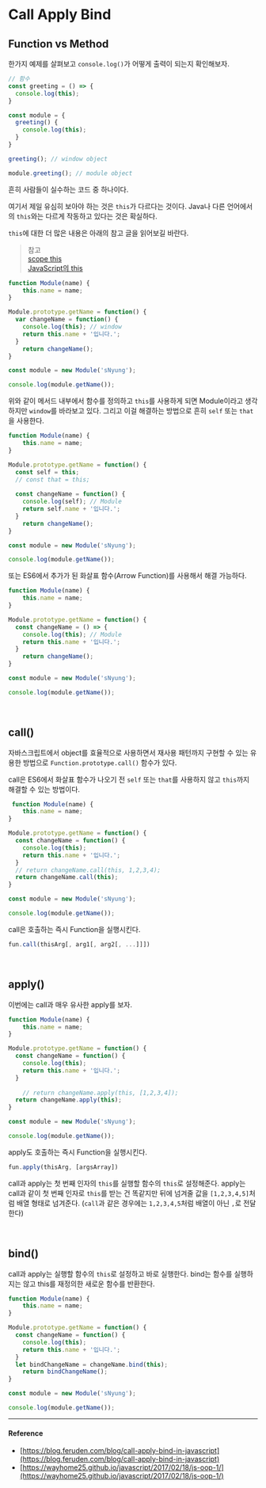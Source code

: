 # Call Apply Bind 

## Function vs Method

한가지 예제를 살펴보고 `console.log()`가 어떻게 출력이 되는지 확인해보자. 

```js
// 함수
const greeting = () => {
  console.log(this);
}

const module = {
  greeting() {
    console.log(this);
  }
}

greeting(); // window object

module.greeting(); // module object
```

흔히 사람들이 실수하는 코드 중 하나이다.

여기서 제일 유심히 보아야 하는 것은 `this`가 다르다는 것이다. Java나 다른 언어에서의 `this`와는 다르게 작동하고 있다는 것은 확실하다.

`this`에 대한 더 많은 내용은 아래의 참고 글을 읽어보길 바란다. 

> 참고 <br/>
> [scope this](https://github.com/Im-D/Dev-Docs/blob/master/Javascript/scope_this.md) <br/>
> [JavaScript의 this](https://github.com/Im-D/Dev-Docs/blob/master/Javascript/JavaScript%EC%9D%98%20this.md)

```js
function Module(name) {
    this.name = name;
}

Module.prototype.getName = function() {
  var changeName = function() {
    console.log(this); // window
    return this.name + '입니다.';
  }
    return changeName();
}

const module = new Module('sNyung');

console.log(module.getName());
```

위와 같이 메서드 내부에서 함수를 정의하고 `this`를 사용하게 되면 Module이라고 생각하지만 `window`를 바라보고 있다. 그리고 이걸 해결하는 방법으로 흔히 `self` 또는 `that`을 사용한다.

```js
function Module(name) {
    this.name = name;
}

Module.prototype.getName = function() {
  const self = this;
  // const that = this;
  
  const changeName = function() {
    console.log(self); // Module
    return self.name + '입니다.';
  }
    return changeName();
}

const module = new Module('sNyung');

console.log(module.getName());
```

또는 ES6에서 추가가 된 화살표 함수(Arrow Function)를 사용해서 해결 가능하다.

```js
function Module(name) {
    this.name = name;
}

Module.prototype.getName = function() {
  const changeName = () => {
    console.log(this); // Module
    return this.name + '입니다.';  
  }
    return changeName();
}

const module = new Module('sNyung');

console.log(module.getName());
```

<br/>

## call()

자바스크립트에서 object를 효율적으로 사용하면서 재사용 패턴까지 구현할 수 있는 유용한 방법으로 `Function.prototype.call()` 함수가 있다. 

call은 ES6에서 화살표 함수가 나오기 전 `self` 또는 `that`를 사용하지 않고 `this`까지 해결할 수 있는 방법이다.

```js
 function Module(name) {
    this.name = name;
}

Module.prototype.getName = function() {
  const changeName = function() {
    console.log(this);
    return this.name + '입니다.';
  }
  // return changeName.call(this, 1,2,3,4);
  return changeName.call(this);
}

const module = new Module('sNyung');

console.log(module.getName());
```

call은 호출하는 즉시 Function을 실행시킨다.  

```js
fun.call(thisArg[, arg1[, arg2[, ...]]])
```

<br/>

## apply()

이번에는 call과 매우 유사한 apply를 보자. 

```js
function Module(name) {
    this.name = name;
}

Module.prototype.getName = function() {
  const changeName = function() {
    console.log(this);
    return this.name + '입니다.';
  }
  
    // return changeName.apply(this, [1,2,3,4]);
  return changeName.apply(this);
}

const module = new Module('sNyung');

console.log(module.getName());
```

apply도 호출하는 즉시 Function을 실행시킨다.  

```js
fun.apply(thisArg, [argsArray])
```
    
call과 apply는 첫 번째 인자의 `this`를 실행할 함수의 `this`로 설정해준다. apply는 call과 같이 첫 번째 인자로 `this`를 받는 건 똑같지만 뒤에 넘겨줄 값을 `[1,2,3,4,5]`처럼 배열 형태로 넘겨준다. (`call`과 같은 경우에는 `1,2,3,4,5`처럼 배열이 아닌 `,`로 전달한다)

<br/>

## bind()

call과 apply는 실행할 함수의 `this`로 설정하고 바로 실행한다. bind는 함수를 실행하지는 않고 this를 재정의한 새로운 함수를 반환한다.

```js
function Module(name) {
    this.name = name;
}

Module.prototype.getName = function() {
  const changeName = function() {
    console.log(this);
    return this.name + '입니다.';
  }
  let bindChangeName = changeName.bind(this);
    return bindChangeName();
}

const module = new Module('sNyung');

console.log(module.getName());
```

---

#### Reference

- [https://blog.feruden.com/blog/call-apply-bind-in-javascript](https://blog.feruden.com/blog/call-apply-bind-in-javascript)
- [https://wayhome25.github.io/javascript/2017/02/18/js-oop-1/](https://wayhome25.github.io/javascript/2017/02/18/js-oop-1/)
